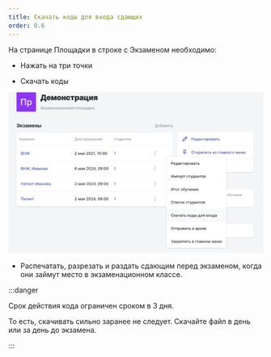 ```yaml
---
title: Скачать коды для входа сдающих
order: 0.6
---
```


На странице Площадки в строке с Экзаменом необходимо:

-  Нажать на три точки

-  Скачать коды

![](<./image (183).png>)

-  Распечатать, разрезать и раздать сдающим перед экзаменом, когда они займут место в экзаменационном классе.

:::danger 

Срок действия кода ограничен сроком в 3 дня.

То есть, скачивать сильно заранее не следует. Скачайте файл в день или за день до экзамена.

:::